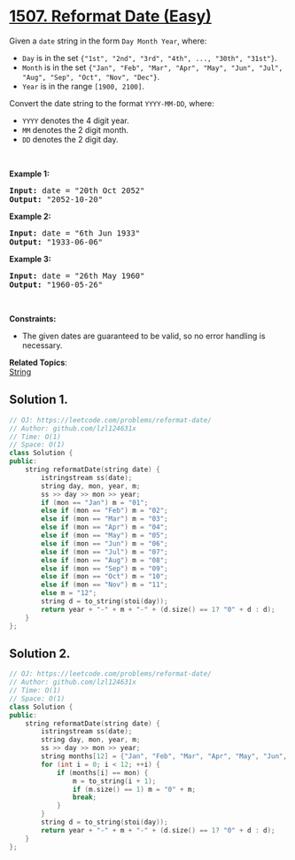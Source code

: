 # [1507. Reformat Date (Easy)](https://leetcode.com/problems/reformat-date/)

<p>Given a <code>date</code> string in the form&nbsp;<code>Day Month Year</code>, where:</p>

<ul>
	<li><code>Day</code>&nbsp;is in the set <code>{"1st", "2nd", "3rd", "4th", ..., "30th", "31st"}</code>.</li>
	<li><code>Month</code>&nbsp;is in the set <code>{"Jan", "Feb", "Mar", "Apr", "May", "Jun", "Jul", "Aug", "Sep", "Oct", "Nov", "Dec"}</code>.</li>
	<li><code>Year</code>&nbsp;is in the range <code>[1900, 2100]</code>.</li>
</ul>

<p>Convert the date string to the format <code>YYYY-MM-DD</code>, where:</p>

<ul>
	<li><code>YYYY</code> denotes the 4 digit year.</li>
	<li><code>MM</code> denotes the 2 digit month.</li>
	<li><code>DD</code> denotes the 2 digit day.</li>
</ul>

<p>&nbsp;</p>
<p><strong>Example 1:</strong></p>

<pre><strong>Input:</strong> date = "20th Oct 2052"
<strong>Output:</strong> "2052-10-20"
</pre>

<p><strong>Example 2:</strong></p>

<pre><strong>Input:</strong> date = "6th Jun 1933"
<strong>Output:</strong> "1933-06-06"
</pre>

<p><strong>Example 3:</strong></p>

<pre><strong>Input:</strong> date = "26th May 1960"
<strong>Output:</strong> "1960-05-26"
</pre>

<p>&nbsp;</p>
<p><strong>Constraints:</strong></p>

<ul>
	<li>The given dates are guaranteed to be valid, so no error handling is necessary.</li>
</ul>


**Related Topics**:  
[String](https://leetcode.com/tag/string/)

## Solution 1.

```cpp
// OJ: https://leetcode.com/problems/reformat-date/
// Author: github.com/lzl124631x
// Time: O(1)
// Space: O(1)
class Solution {
public:
    string reformatDate(string date) {
        istringstream ss(date);
        string day, mon, year, m;
        ss >> day >> mon >> year;
        if (mon == "Jan") m = "01";
        else if (mon == "Feb") m = "02";
        else if (mon == "Mar") m = "03";
        else if (mon == "Apr") m = "04";
        else if (mon == "May") m = "05";
        else if (mon == "Jun") m = "06";
        else if (mon == "Jul") m = "07";
        else if (mon == "Aug") m = "08";
        else if (mon == "Sep") m = "09";
        else if (mon == "Oct") m = "10";
        else if (mon == "Nov") m = "11";
        else m = "12";
        string d = to_string(stoi(day));
        return year + "-" + m + "-" + (d.size() == 1? "0" + d : d);
    }
};
```

## Solution 2.

```cpp
// OJ: https://leetcode.com/problems/reformat-date/
// Author: github.com/lzl124631x
// Time: O(1)
// Space: O(1) 
class Solution {
public:
    string reformatDate(string date) {
        istringstream ss(date);
        string day, mon, year, m;
        ss >> day >> mon >> year;
        string months[12] = {"Jan", "Feb", "Mar", "Apr", "May", "Jun", "Jul", "Aug", "Sep", "Oct", "Nov", "Dec" };
        for (int i = 0; i < 12; ++i) {
            if (months[i] == mon) {
                m = to_string(i + 1);
                if (m.size() == 1) m = "0" + m;
                break;
            }
        }
        string d = to_string(stoi(day));
        return year + "-" + m + "-" + (d.size() == 1? "0" + d : d);
    }
};
```